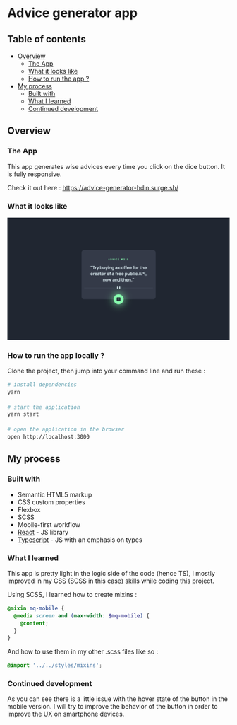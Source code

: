 # Advice generator app 

## Table of contents

- [Overview](#overview)
  - [The App](#the-app)
  - [What it looks like](#what-it-looks-like)
  - [How to run the app ?](#how-to-run-the-app)
- [My process](#my-process)
  - [Built with](#built-with)
  - [What I learned](#what-i-learned)
  - [Continued development](#continued-development)

## Overview

### The App

This app generates wise advices every time you click on the dice button. It is fully responsive.

Check it out here : https://advice-generator-hdln.surge.sh/

### What it looks like

![](./src/assets/desktop-active-state.png)

### How to run the app locally ? 

Clone the project, then jump into your command line and run these :

```bash
# install dependencies
yarn

# start the application
yarn start

# open the application in the browser
open http://localhost:3000
```

## My process

### Built with

- Semantic HTML5 markup
- CSS custom properties
- Flexbox
- SCSS
- Mobile-first workflow
- [React](https://reactjs.org/) - JS library
- [Typescript](https://www.typescriptlang.org/) - JS with an emphasis on types

### What I learned

This app is pretty light in the logic side of the code (hence TS), I mostly improved in my CSS (SCSS in this case) skills while coding this project.

Using SCSS, I learned how to create mixins :

```scss
@mixin mq-mobile {
  @media screen and (max-width: $mq-mobile) {
    @content;
  }
}
```

And how to use them in my other .scss files like so : 

 ```scss
 @import '../../styles/mixins';
 ```

### Continued development

As you can see there is a little issue with the hover state of the button in the mobile version. I will try to improve the behavior of the button in order to improve the UX on smartphone devices.
